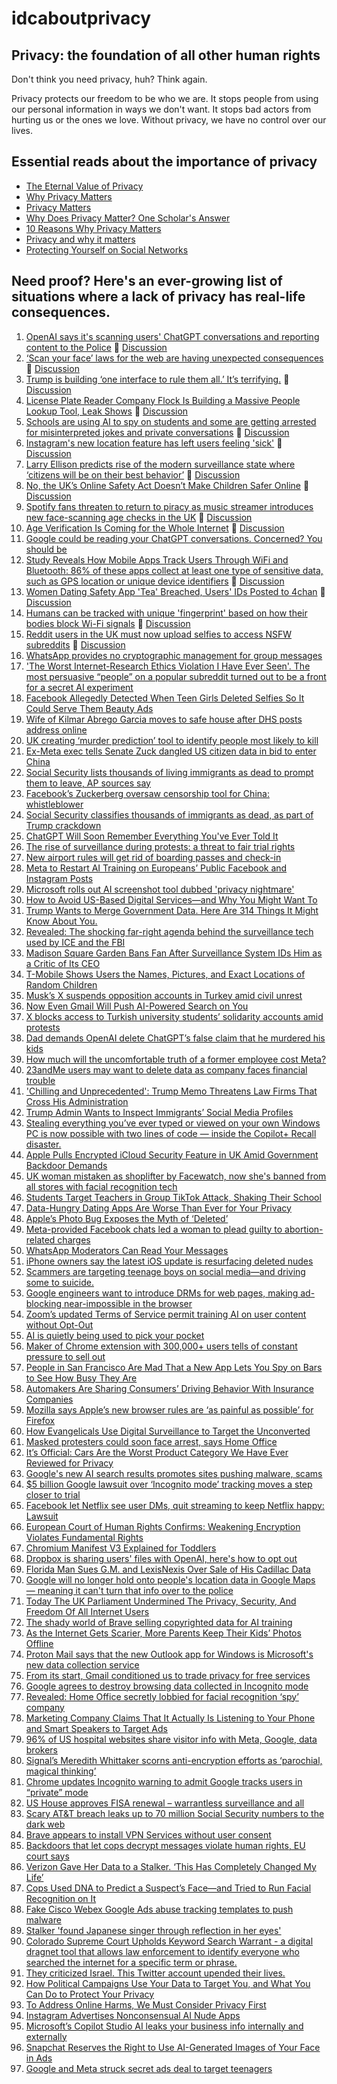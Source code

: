 # idcaboutprivacy

## Privacy: the foundation of all other human rights
Don't think you need privacy, huh? Think again.

Privacy protects our freedom to be who we are. It stops people from using our personal information in ways we don't want. It stops bad actors from hurting us or the ones we love. Without privacy, we have no control over our lives.

## Essential reads about the importance of privacy
- [The Eternal Value of Privacy](https://www.schneier.com/essays/archives/2006/05/the_eternal_value_of.html)
- [Why Privacy Matters](https://www.privacyguides.org/en/basics/why-privacy-matters/)
- [Privacy Matters](https://privacyinternational.org/learning-resources/privacy-matters)
- [Why Does Privacy Matter? One Scholar's Answer](https://www.theatlantic.com/technology/archive/2013/02/why-does-privacy-matter-one-scholars-answer/273521/)
- [10 Reasons Why Privacy Matters](https://teachprivacy.com/10-reasons-privacy-matters/)
- [Privacy and why it matters](https://privacy.uw.edu/reference-materials/privacy-matters/)
- [Protecting Yourself on Social Networks](https://ssd.eff.org/module/protecting-yourself-social-networks)


## Need proof? Here's an ever-growing list of situations where a lack of privacy has real-life consequences.
1. [OpenAI says it's scanning users' ChatGPT conversations and reporting content to the Police](https://futurism.com/openai-scanning-conversations-police) 💬 [Discussion](https://lemmy.world/post/35118323)
2. [‘Scan your face’ laws for the web are having unexpected consequences](https://www.washingtonpost.com/technology/2025/08/31/age-verification-uk-porn-sites/) 💬 [Discussion](https://lemmy.world/post/35250296)
3. [Trump is building ‘one interface to rule them all.’ It’s terrifying.](https://www.mercurynews.com/2025/08/23/opinion-trumps-plan-for-one-interface-to-rule-them-all-risks-our-privacy-and-security/) 💬 [Discussion](https://lemmy.world/post/34867938)
4. [License Plate Reader Company Flock Is Building a Massive People Lookup Tool, Leak Shows](https://www.404media.co/license-plate-reader-company-flock-is-building-a-massive-people-lookup-tool-leak-shows/) 💬 [Discussion](https://lemmy.world/post/29645041)
5. [Schools are using AI to spy on students and some are getting arrested for misinterpreted jokes and private conversations](https://fortune.com/2025/08/07/schools-ai-surveillance-students-children-arrested-jokes/) 💬 [Discussion](https://lemmy.world/post/34188333)
6. [Instagram's new location feature has left users feeling 'sick'](https://www.abc.net.au/news/2025-08-09/instagram-location-sharing-feature-is-raising-privacy-concerns/105632212) 💬 [Discussion](https://lemmy.world/post/34191183)
7. [Larry Ellison predicts rise of the modern surveillance state where ‘citizens will be on their best behavior’](https://fortune.com/2024/09/17/oracle-larry-ellison-surveillance-state-police-ai/) 💬 [Discussion](https://lemmy.world/post/34209891)
8. [No, the UK’s Online Safety Act Doesn’t Make Children Safer Online](https://www.eff.org/deeplinks/2025/08/no-uks-online-safety-act-doesnt-make-children-safer-online) 💬 [Discussion](https://lemmy.world/post/34240642)
9. [Spotify fans threaten to return to piracy as music streamer introduces new face-scanning age checks in the UK](https://www.techradar.com/audio/spotify/spotify-introduces-face-scanning-age-checks-for-uk-uses-as-some-furious-fans-threaten-to-return-to-piracy) 💬 [Discussion](https://lemmy.world/post/33966121)
10. [Age Verification Is Coming for the Whole Internet](https://nymag.com/intelligencer/article/age-verification-is-coming-for-the-whole-internet.html) 💬 [Discussion](https://lemmy.world/post/33960606)
11. [Google could be reading your ChatGPT conversations. Concerned? You should be](https://fastcompanyme.com/technology/google-could-be-reading-your-chatgpt-conversations-concerned-you-should-be/)
12. [Study Reveals How Mobile Apps Track Users Through WiFi and Bluetooth: 86% of these apps collect at least one type of sensitive data, such as GPS location or unique device identifiers](https://networks.imdea.org/a-study-involving-imdea-networks-reveals-how-mobile-apps-track-users-through-wifi-and-bluetooth/) 💬 [Discussion](https://lemmy.world/post/33643374)
13. [Women Dating Safety App 'Tea' Breached, Users' IDs Posted to 4chan](https://www.404media.co/women-dating-safety-app-tea-breached-users-ids-posted-to-4chan/) 💬 [Discussion](https://lemmy.world/post/33470396)
14. [Humans can be tracked with unique 'fingerprint' based on how their bodies block Wi-Fi signals](https://www.theregister.com/2025/07/22/whofi_wifi_identifier) 💬 [Discussion](https://lemmy.world/post/33436370)
15. [Reddit users in the UK must now upload selfies to access NSFW subreddits](https://mashable.com/article/reddit-age-verification-check-uk-law-online-safety) 💬 [Discussion](https://lemmy.world/post/33128208)
16. [WhatsApp provides no cryptographic management for group messages](https://arstechnica.com/security/2025/05/whatsapp-provides-no-cryptographic-management-for-group-messages/)
17. ['The Worst Internet-Research Ethics Violation I Have Ever Seen'. The most persuasive “people” on a popular subreddit turned out to be a front for a secret AI experiment](https://www.theatlantic.com/technology/archive/2025/05/reddit-ai-persuasion-experiment-ethics/682676/?gift=tIHyeEUg4NM6vyxJ-5M0EDGiO0gaoHM4wNuA8kSnr58)
18. [Facebook Allegedly Detected When Teen Girls Deleted Selfies So It Could Serve Them Beauty Ads](https://futurism.com/facebook-beauty-targeted-ads)
19. [Wife of Kilmar Abrego Garcia moves to safe house after DHS posts address online](https://www.independent.co.uk/news/world/americas/us-politics/kilmar-abrego-garcia-wife-safe-house-b2738214.html)
20. [UK creating ‘murder prediction’ tool to identify people most likely to kill](https://www.theguardian.com/uk-news/2025/apr/08/uk-creating-prediction-tool-to-identify-people-most-likely-to-kill)
21. [Ex-Meta exec tells Senate Zuck dangled US citizen data in bid to enter China](https://www.theregister.com/2025/04/11/meta_senate_china/)
22. [Social Security lists thousands of living immigrants as dead to prompt them to leave, AP sources say](https://apnews.com/article/living-immigrants-dead-social-security-numbers-trump-c10737cbe36e3108fb244a555777d880)
23. [Facebook’s Zuckerberg oversaw censorship tool for China: whistleblower](https://www.rfa.org/english/china/2025/04/11/china-meta/)
24. [Social Security classifies thousands of immigrants as dead, as part of Trump crackdown](https://www.washingtonpost.com/politics/2025/04/10/self-deportation-immigrants-social-security-dead/)
25. [ChatGPT Will Soon Remember Everything You've Ever Told It](https://lifehacker.com/tech/chatgpt-memory-remembers-everything-youve-said)
26. [The rise of surveillance during protests: a threat to fair trial rights](https://www.barcouncil.org.uk/resource/the-rise-of-surveillance-during-protests-a-threat-to-fair-trial-rights.html)
27. [New airport rules will get rid of boarding passes and check-in](https://www.thetimes.com/uk/transport/article/new-airport-rules-boarding-pass-check-in-fs8d5qg2j)
28. [Meta to Restart AI Training on Europeans’ Public Facebook and Instagram Posts](https://petapixel.com/2025/04/15/meta-to-restart-ai-training-on-europeans-public-facebook-and-instagram-posts/)
29. [Microsoft rolls out AI screenshot tool dubbed 'privacy nightmare'](https://www.bbc.com/news/articles/cj3xjrj7v78o)
30. [How to Avoid US-Based Digital Services—and Why You Might Want To](https://www.wired.com/story/trump-era-digital-expat/)
31. [Trump Wants to Merge Government Data. Here Are 314 Things It Might Know About You.](https://archive.ph/ByKeW)
32. [Revealed: The shocking far-right agenda behind the surveillance tech used by ICE and the FBI](https://www.motherjones.com/politics/2025/04/clearview-ai-immigration-ice-fbi-surveillance-facial-recognition-hoan-ton-that-hal-lambert-trump/)
33. [Madison Square Garden Bans Fan After Surveillance System IDs Him as a Critic of Its CEO](https://gizmodo.com/madison-square-garden-bans-fan-after-surveillance-system-ids-him-as-a-critic-of-its-ceo-2000582132)
34. [T-Mobile Shows Users the Names, Pictures, and Exact Locations of Random Children](https://www.404media.co/t-mobile-shows-users-the-names-pictures-and-exact-locations-of-random-children/)
35. [Musk’s X suspends opposition accounts in Turkey amid civil unrest](https://www.politico.eu/article/musks-x-suspends-opposition-accounts-turkey-protest-civil-unrest-erdogan-imamoglu-istanbul-mayor/)
36. [Now Even Gmail Will Push AI-Powered Search on You](https://www.makeuseof.com/gmail-ai-powered-search-update/)
37. [X blocks access to Turkish university students’ solidarity accounts amid protests](https://www.turkishminute.com/2025/03/21/x-blocks-access-to-turkish-university-students-solidarity-accounts-amid-protests4/)
38. [Dad demands OpenAI delete ChatGPT’s false claim that he murdered his kids](https://arstechnica.com/tech-policy/2025/03/chatgpt-falsely-claimed-a-dad-murdered-his-own-kids-complaint-says/)
39. [How much will the uncomfortable truth of a former employee cost Meta?](https://en.futuroprossimo.it/2025/03/quanto-puo-costare-a-meta-la-verita-scomoda-libro-scandalo-di-un-ex-dipendente/)
40. [23andMe users may want to delete data as company faces financial trouble](https://www.consumeraffairs.com/news/23andme-users-may-want-to-delete-data-as-company-faces-financial-trouble-032225.html)
41. ['Chilling and Unprecedented': Trump Memo Threatens Law Firms That Cross His Administration](https://www.commondreams.org/news/trump-law-firms-directive)
42. [Trump Admin Wants to Inspect Immigrants’ Social Media Profiles](https://www.thedailybeast.com/trump-admin-wants-to-inspect-immigrants-social-media-profiles/)
43. [Stealing everything you’ve ever typed or viewed on your own Windows PC is now possible with two lines of code — inside the Copilot+ Recall disaster.](https://doublepulsar.com/recall-stealing-everything-youve-ever-typed-or-viewed-on-your-own-windows-pc-is-now-possible-da3e12e9465e)
44. [Apple Pulls Encrypted iCloud Security Feature in UK Amid Government Backdoor Demands](https://www.macrumors.com/2025/02/21/apple-pulls-encrypted-icloud-security-feature-uk/)
45. [UK woman mistaken as shoplifter by Facewatch, now she's banned from all stores with facial recognition tech](https://www.ibtimes.co.uk/uk-woman-mistaken-shoplifter-facewatch-now-shes-banned-all-stores-facial-recognition-tech-1724785)
46. [Students Target Teachers in Group TikTok Attack, Shaking Their School](https://www.nytimes.com/2024/07/06/technology/tiktok-fake-teachers-pennsylvania.html)
47. [Data-Hungry Dating Apps Are Worse Than Ever for Your Privacy](https://foundation.mozilla.org/en/privacynotincluded/articles/data-hungry-dating-apps-are-worse-than-ever-for-your-privacy/)
48. [Apple’s Photo Bug Exposes the Myth of ‘Deleted’](https://www.wired.com/story/apple-photo-bug-resurfaced-fix-icloud/)
49. [Meta-provided Facebook chats led a woman to plead guilty to abortion-related charges](https://www.theverge.com/2023/7/11/23790923/facebook-meta-woman-daughter-guilty-abortion-nebraska-messenger-encryption-privacy)
50. [WhatsApp Moderators Can Read Your Messages](https://gizmodo.com/whatsapp-moderators-can-read-your-messages-1847629241)
51. [iPhone owners say the latest iOS update is resurfacing deleted nudes](https://www.theverge.com/2024/5/15/24157284/apple-iphone-ios-17-5-update-deleted-photos-voicemails)
52. [Scammers are targeting teenage boys on social media—and driving some to suicide.](https://www.bloomberg.com/features/2024-sextortion-teen-suicides/)
53. [Google engineers want to introduce DRMs for web pages, making ad-blocking near-impossible in the browser](https://a.lemmy.world/lemmy.world/post/1918024)
54. [Zoom’s updated Terms of Service permit training AI on user content without Opt-Out](https://stackdiary.com/zoom-terms-now-allow-training-ai-on-user-content-with-no-opt-out/)
55. [AI is quietly being used to pick your pocket](https://www.businessinsider.com/ai-quietly-picking-your-pocket-with-personalized-pricing-2024-7)
56. [Maker of Chrome extension with 300,000+ users tells of constant pressure to sell out](https://www.theregister.com/2023/08/11/chrome_extension_developer_pressure/)
57. [People in San Francisco Are Mad That a New App Lets You Spy on Bars to See How Busy They Are](https://gizmodo.com/2nite-app-lets-you-spy-on-bars-to-see-how-busy-they-are-1851571595)
58. [Automakers Are Sharing Consumers’ Driving Behavior With Insurance Companies](https://www.nytimes.com/2024/03/11/technology/carmakers-driver-tracking-insurance.html)
59. [Mozilla says Apple’s new browser rules are ‘as painful as possible’ for Firefox](https://www.theverge.com/2024/1/26/24052067/mozilla-apple-ios-browser-rules-firefox)
60. [How Evangelicals Use Digital Surveillance to Target the Unconverted](https://newrepublic.com/article/179397/evangelical-app-targeting-immigrants-surveillance)
61. [Masked protesters could soon face arrest, says Home Office](https://www.theguardian.com/uk-news/2024/feb/08/masked-protesters-could-soon-face-arrest-says-home-office)
62. [It’s Official: Cars Are the Worst Product Category We Have Ever Reviewed for Privacy](https://foundation.mozilla.org/en/privacynotincluded/articles/its-official-cars-are-the-worst-product-category-we-have-ever-reviewed-for-privacy/)
63. [Google's new AI search results promotes sites pushing malware, scams](https://www.bleepingcomputer.com/news/google/googles-new-ai-search-results-promotes-sites-pushing-malware-scams/)
64. [$5 billion Google lawsuit over ‘Incognito mode’ tracking moves a step closer to trial](https://www.theverge.com/2023/8/7/23823878/google-privacy-tracking-incognito-mode-lawsuit-summary-judgment-denied)
65. [Facebook let Netflix see user DMs, quit streaming to keep Netflix happy: Lawsuit](https://arstechnica.com/gadgets/2024/03/netflix-ad-spend-led-to-facebook-dm-access-end-of-facebook-streaming-biz-lawsuit/)
66. [European Court of Human Rights Confirms: Weakening Encryption Violates Fundamental Rights](https://www.eff.org/deeplinks/2024/03/european-court-human-rights-confirms-undermining-encryption-violates-fundamental)
67. [Chromium Manifest V3 Explained for Toddlers](https://youtu.be/M3rGDpCG5FQ)
68. [Dropbox is sharing users' files with OpenAI, here's how to opt out](https://boingboing.net/2023/12/14/dropbox-is-sharing-users-files-with-openai-heres-how-to-opt-out.html)
69. [Florida Man Sues G.M. and LexisNexis Over Sale of His Cadillac Data](https://archive.ph/uHWRq#selection-476.0-476.1)
70. [Google will no longer hold onto people's location data in Google Maps — meaning it can't turn that info over to the police](https://www.businessinsider.com/google-maps-location-data-history-stored-locally-2023-12)
71. [Today The UK Parliament Undermined The Privacy, Security, And Freedom Of All Internet Users](https://www.eff.org/deeplinks/2023/09/today-uk-parliament-undermined-privacy-security-and-freedom-all-internet-users)
72. [The shady world of Brave selling copyrighted data for AI training](https://stackdiary.com/brave-selling-copyrighted-data-for-ai-training/)
73. [As the Internet Gets Scarier, More Parents Keep Their Kids’ Photos Offline](https://getpocket.com/explore/item/as-the-internet-gets-scarier-more-parents-keep-their-kids-photos-offline)
74. [Proton Mail says that the new Outlook app for Windows is Microsoft's new data collection service](https://www.ghacks.net/2024/01/12/proton-mail-says-that-the-new-outlook-app-for-windows-is-microsofts-new-data-collection-service/)
75. [From its start, Gmail conditioned us to trade privacy for free services](https://www.engadget.com/from-its-start-gmail-conditioned-us-to-trade-privacy-for-free-services-120009741.html)
76. [Google agrees to destroy browsing data collected in Incognito mode](https://www.theverge.com/2024/4/1/24117929/google-incognito-browsing-data-delete-class-action-settlement)
77. [Revealed: Home Office secretly lobbied for facial recognition ‘spy’ company](https://www.theguardian.com/technology/2023/sep/02/home-office-accused-of-secret-lobbying-for-facial-recognition-spy-company)
78. [Marketing Company Claims That It Actually Is Listening to Your Phone and Smart Speakers to Target Ads](https://www.404media.co/cmg-cox-media-actually-listening-to-phones-smartspeakers-for-ads-marketing/)
79. [96% of US hospital websites share visitor info with Meta, Google, data brokers](https://www.theregister.com/2024/04/11/hospital_website_data_sharing/)
80. [Signal’s Meredith Whittaker scorns anti-encryption efforts as ‘parochial, magical thinking’](https://techcrunch.com/2024/03/04/signals-meredith-whittaker-scorns-anti-encryption-efforts-as-parochial-magical-thinking/)
81. [Chrome updates Incognito warning to admit Google tracks users in “private” mode](https://arstechnica.com/tech-policy/2024/01/chrome-updates-incognito-warning-to-admit-google-tracks-users-in-private-mode/)
82. [US House approves FISA renewal – warrantless surveillance and all](https://www.theregister.com/2024/04/15/security_in_brief/)
83. [Scary AT&T breach leaks up to 70 million Social Security numbers to the dark web](https://www.macworld.com/article/2284074/att-breach-70-million-social-security-numbers-dark-web.html)
84. [Brave appears to install VPN Services without user consent](https://www.ghacks.net/2023/10/18/brave-is-installing-vpn-services-without-user-consent/)
85. [Backdoors that let cops decrypt messages violate human rights, EU court says](https://arstechnica.com/tech-policy/2024/02/human-rights-court-takes-stand-against-weakening-of-end-to-end-encryption/)
86. [Verizon Gave Her Data to a Stalker. ‘This Has Completely Changed My Life’](https://www.404media.co/verizon-gave-her-data-to-a-stalker-this-has-completely-changed-my-life/)
87. [Cops Used DNA to Predict a Suspect’s Face—and Tried to Run Facial Recognition on It](https://www.wired.com/story/parabon-nanolabs-dna-face-models-police-facial-recognition/)
88. [Fake Cisco Webex Google Ads abuse tracking templates to push malware](https://www.bleepingcomputer.com/news/security/fake-cisco-webex-google-ads-abuse-tracking-templates-to-push-malware/)
89. [Stalker 'found Japanese singer through reflection in her eyes'](https://www.bbc.com/news/world-asia-50000234)
90. [Colorado Supreme Court Upholds Keyword Search Warrant - a digital dragnet tool that allows law enforcement to identify everyone who searched the internet for a specific term or phrase.](https://www.eff.org/deeplinks/2023/10/colorado-supreme-court-upholds-keyword-search-warrant)
91. [They criticized Israel. This Twitter account upended their lives.](https://www.washingtonpost.com/technology/2024/04/16/stop-antisemitism-twitter-zionism-israel/)
92. [How Political Campaigns Use Your Data to Target You, and What You Can Do to Protect Your Privacy](https://www.eff.org/deeplinks/2024/04/how-political-campaigns-use-your-data-target-you)
93. [To Address Online Harms, We Must Consider Privacy First](https://www.eff.org/deeplinks/2023/11/address-online-harms-we-must-first-do-privacy)
94. [Instagram Advertises Nonconsensual AI Nude Apps](https://www.404media.co/instagram-advertises-nonconsensual-ai-nude-apps/)
95. [Microsoft’s Copilot Studio AI leaks your business info internally and externally](https://pivot-to-ai.com/2024/08/10/microsofts-copilot-studio-ai-leaks-your-business-info-internally-and-externally/)
96. [Snapchat Reserves the Right to Use AI-Generated Images of Your Face in Ads](https://www.404media.co/snapchat-reserves-the-right-to-use-ai-generated-images-of-your-face-in-ads/)
97. [Google and Meta struck secret ads deal to target teenagers](https://www.ft.com/content/b3bb80f4-4e01-4ce6-8358-f4f8638790f8)
